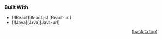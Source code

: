 ###

<!--
**dourian/dourian** is a ✨ _special_ ✨ repository because its `README.md` (this file) appears on your GitHub profile.

Here are some ideas to get you started:

- 🔭 I’m currently working on ...
- 🌱 I’m currently learning ...
- 👯 I’m looking to collaborate on ...
- 🤔 I’m looking for help with ...
- 💬 Ask me about ...
- 📫 How to reach me: ...
- 😄 Pronouns: ...
- ⚡ Fun fact: ...
-->

### Built With
* [![React][React.js]][React-url]
* [![Java][Java][Java-url]

<p align="right">(<a href="#readme-top">back to top</a>)</p>
